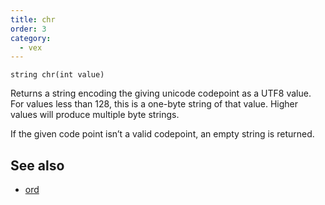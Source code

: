 ```yaml
---
title: chr
order: 3
category:
  - vex
---
```


`string chr(int value)`

Returns a string encoding the giving unicode codepoint as a UTF8 value. For
values less than 128, this is a one-byte string of that value. Higher values
will produce multiple byte strings.

If the given code point isn’t a valid codepoint, an empty string is returned.



## See also

- [ord](ord.html)
